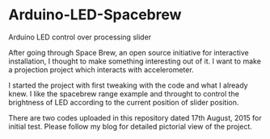 # Arduino-LED-Spacebrew
Arduino LED control over processing slider

After going through Space Brew, an open source initiative for interactive installation, I thought to make something interesting out of it. I want to make a projection project which interacts with accelerometer. 

I started the project with first tweaking with the code and what I already knew. I like the spacebrew range example and throught to control the brightness of LED according to the current position of slider position.

There are two codes uploaded in this repository dated 17th August, 2015 for initial test. Please follow my blog for detailed pictorial view of the project.
